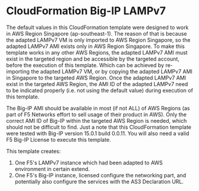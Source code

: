 # CloudFormation Big-IP LAMPv7








The default values in this CloudFormation template were designed to work in AWS Region Singapore (ap-southeast-1).
The reason of that is because the adapted LAMPv7 VM is only imported to AWS Region Singapore, so the adapted LAMPv7 AMI exists only in AWS Region Singapore.
To make this template works in any other AWS Regions, the adapted LAMPv7 AMI must exist in the targeted region and be accessible by the targeted account, before the execution of this template.
Which can be achieved by re-importing the adapted LAMPv7 VM, or by copying the adapted LAMPv7 AMI in Singapore to the targeted AWS Region.
Once the adapted LAMPv7 AMI exist in the targeted AWS Region, the AMI ID of the adapted LAMPv7 need to be indicated properly (i.e. not using the default value) during execution of this template.

The Big-IP AMI should be available in most (if not ALL) of AWS Regions (as part of F5 Networks effort to sell usage of their product in AWS).
Only the correct AMI ID of Big-IP within the targeted AWS Region is needed, which should not be difficult to find.
Just a note that this CloudFormation template were tested with Big-IP version 15.0.1 build 0.0.11.
You will also need a valid F5 Big-IP License to execute this template.

This template creates:
1. One F5's LAMPv7 instance which had been adapted to AWS environment in certain extend.
2. One F5's Big-IP instance, licensed configure the networking part, and potentially also configure the services with the AS3 Declaration URL.












